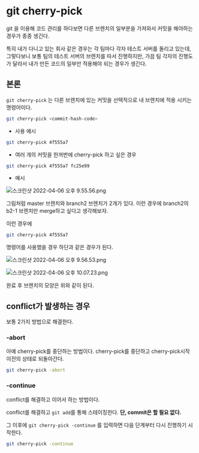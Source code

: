 # git cherry-pick



git 을 이용해 코드 관리를 하다보면 다른 브렌치의 일부분을 가져와서 커밋을 해야하는 경우가 종종 생긴다.

특히 내가 다니고 있는 회사 같은 경우는 각 팀마다 각자 테스트 서버를 돌리고 있는데, 그렇다보니 보통 팀의 테스트 서버의 브렌치를 따서 진행하지만, 가끔 팀 각자의 진행도가 달라서 내가 만든 코드의 일부만 적용해야 되는 경우가 생긴다.



## 본론

`git cherry-pick` 는 다른 브렌치에 있는 커밋을 선택적으로 내 브렌치에 적용 시키는 명령어이다.

```bash
git cherry-pick <commit-hash-code>
```

- 사용 예시

```bash
git cherry-pick 4f555a7
```

- 여러 개의 커밋을 한꺼번에 cherry-pick 하고 싶은 경우

```bash
git cherry-pick 4f555a7 fc25e99
```



- 예시

![스크린샷 2022-04-06 오후 9.55.56.png](https://ritualforrain.notion.site/image/https%3A%2F%2Fs3-us-west-2.amazonaws.com%2Fsecure.notion-static.com%2Fcfe98162-48b4-4ef5-8eaf-f9f5b94d4068%2F%E1%84%89%E1%85%B3%E1%84%8F%E1%85%B3%E1%84%85%E1%85%B5%E1%86%AB%E1%84%89%E1%85%A3%E1%86%BA_2022-04-06_%E1%84%8B%E1%85%A9%E1%84%92%E1%85%AE_9.55.56.png?table=block&id=9b99a3ab-4766-4498-88db-a02a73158ab1&spaceId=3534bf20-7a07-42e1-b6b0-c55e873160bb&width=2000&userId=&cache=v2)

그림처럼 master 브렌치와 branch2 브렌치가 2개가 있다. 이런 경우에 branch2의 b2-1 브렌치만 merge하고 싶다고 생각해보자.

이런 경우에

```bash
git cherry-pick 4f555a7
```

명령어를 사용했을 경우 하단과 같은 경우가 된다.

![스크린샷 2022-04-06 오후 9.56.53.png](https://ritualforrain.notion.site/image/https%3A%2F%2Fs3-us-west-2.amazonaws.com%2Fsecure.notion-static.com%2F581fcf5b-b19f-4438-89cf-24347904fd31%2F%E1%84%89%E1%85%B3%E1%84%8F%E1%85%B3%E1%84%85%E1%85%B5%E1%86%AB%E1%84%89%E1%85%A3%E1%86%BA_2022-04-06_%E1%84%8B%E1%85%A9%E1%84%92%E1%85%AE_9.56.53.png?table=block&id=d03284d8-0bf9-4c71-8ae8-91a5964854b9&spaceId=3534bf20-7a07-42e1-b6b0-c55e873160bb&width=2000&userId=&cache=v2)

![스크린샷 2022-04-06 오후 10.07.23.png](https://ritualforrain.notion.site/image/https%3A%2F%2Fs3-us-west-2.amazonaws.com%2Fsecure.notion-static.com%2F8d386422-4f29-406e-97f9-956e42d1f94a%2F%E1%84%89%E1%85%B3%E1%84%8F%E1%85%B3%E1%84%85%E1%85%B5%E1%86%AB%E1%84%89%E1%85%A3%E1%86%BA_2022-04-06_%E1%84%8B%E1%85%A9%E1%84%92%E1%85%AE_10.07.23.png?table=block&id=9095da3a-1fc9-4e85-a15b-25473eb124f5&spaceId=3534bf20-7a07-42e1-b6b0-c55e873160bb&width=2000&userId=&cache=v2)

완료 후 브렌치의 모양은 위와 같이 된다.



## conflict가 발생하는 경우

보통 2가지 방법으로 해결한다.

### -abort

아예 cherry-pick를 중단하는 방법이다. cherry-pick를 중단하고 cherry-pick시작 이전의 상태로 되돌아간다.

```bash
git cherry-pick -abort
```

### -continue

conflict를 해결하고 이어서 하는 방법이다.

conflict를 해결하고 `git add`를 통해 스테이징한다. **단, commit은 할 필요 없다.**

그 이후에 `git cherry-pick -continue` 를 입력하면 다음 단계부터 다시 진행하기 시작한다.

```bash
git cherry-pick -continue
```

